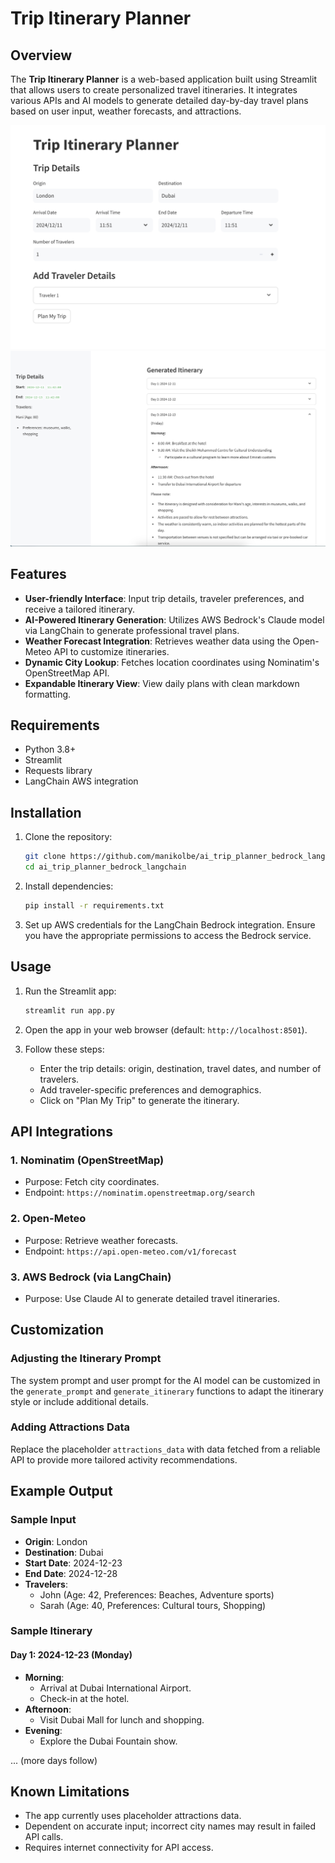 # Trip Itinerary Planner

## Overview

The **Trip Itinerary Planner** is a web-based application built using Streamlit that allows users to create personalized travel itineraries. It integrates various APIs and AI models to generate detailed day-by-day travel plans based on user input, weather forecasts, and attractions.

![input form](form_screenshot.png "input form")
![generated output](generated_itenary_screenshot.png "generated output")

## Features

- **User-friendly Interface**: Input trip details, traveler preferences, and receive a tailored itinerary.
- **AI-Powered Itinerary Generation**: Utilizes AWS Bedrock's Claude model via LangChain to generate professional travel plans.
- **Weather Forecast Integration**: Retrieves weather data using the Open-Meteo API to customize itineraries.
- **Dynamic City Lookup**: Fetches location coordinates using Nominatim's OpenStreetMap API.
- **Expandable Itinerary View**: View daily plans with clean markdown formatting.

## Requirements

- Python 3.8+
- Streamlit
- Requests library
- LangChain AWS integration

## Installation

1. Clone the repository:
   ```bash
   git clone https://github.com/manikolbe/ai_trip_planner_bedrock_langchain.git
   cd ai_trip_planner_bedrock_langchain
   ```
2. Install dependencies:
   ```bash
   pip install -r requirements.txt
   ```
3. Set up AWS credentials for the LangChain Bedrock integration. Ensure you have the appropriate permissions to access the Bedrock service.

## Usage

1. Run the Streamlit app:
   ```bash
   streamlit run app.py
   ```
2. Open the app in your web browser (default: `http://localhost:8501`).

3. Follow these steps:
   - Enter the trip details: origin, destination, travel dates, and number of travelers.
   - Add traveler-specific preferences and demographics.
   - Click on "Plan My Trip" to generate the itinerary.

## API Integrations

### 1. Nominatim (OpenStreetMap)

- Purpose: Fetch city coordinates.
- Endpoint: `https://nominatim.openstreetmap.org/search`

### 2. Open-Meteo

- Purpose: Retrieve weather forecasts.
- Endpoint: `https://api.open-meteo.com/v1/forecast`

### 3. AWS Bedrock (via LangChain)

- Purpose: Use Claude AI to generate detailed travel itineraries.

## Customization

### Adjusting the Itinerary Prompt

The system prompt and user prompt for the AI model can be customized in the `generate_prompt` and `generate_itinerary` functions to adapt the itinerary style or include additional details.

### Adding Attractions Data

Replace the placeholder `attractions_data` with data fetched from a reliable API to provide more tailored activity recommendations.

## Example Output

### Sample Input

- **Origin**: London
- **Destination**: Dubai
- **Start Date**: 2024-12-23
- **End Date**: 2024-12-28
- **Travelers**:
  - John (Age: 42, Preferences: Beaches, Adventure sports)
  - Sarah (Age: 40, Preferences: Cultural tours, Shopping)

### Sample Itinerary

#### **Day 1: 2024-12-23 (Monday)**

- **Morning**:
  - Arrival at Dubai International Airport.
  - Check-in at the hotel.
- **Afternoon**:
  - Visit Dubai Mall for lunch and shopping.
- **Evening**:
  - Explore the Dubai Fountain show.

... (more days follow)

## Known Limitations

- The app currently uses placeholder attractions data.
- Dependent on accurate input; incorrect city names may result in failed API calls.
- Requires internet connectivity for API access.

